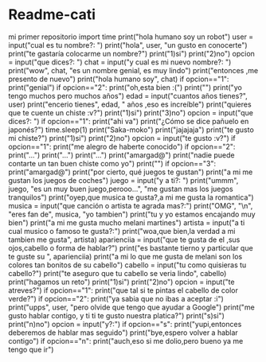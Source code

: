 # Readme-cati
mi primer repositorio
import time
print("hola humano soy un robot")
user = input("cual es tu nombre?: ")
print("hola", user, "un gusto en conocerte")
print("te gastaría colocarme un nombre?")
print("1)si")
print("2)no")
opcion = input("que dices?: ")
chat = input("y cual es mi nuevo nombre?: ")
print("wow", chat, "es un nombre genial, es muy lindo")
print("entonces ,me presento de nuevo")
print("hola humano soy", chat)
if opcion=="1":
  print("genial")
if opcion=="2":
  print("oh,esta bien :(")
print("")
print("yo tengo muchos pero muchos años")
edad = input("cuantos años tienes?", user)
print("encerio tienes", edad, " años ,eso es increíble")
print("quieres que te cuente un chiste :v?")
print("1)si")
print("3)no")
opcion = input("que dices?: ")
if opcion=="1":
  print("ahi va")
  print("¿Cómo se dice pañuelo en japonés?")
  time.sleep(1)
  print("Saka-moko")
  print("jajajaja")
  print("te gusto mi chiste?")
  print("1)si")
  print("2)no")
  opcion = input("te gusto :v?")
  if opcion=="1":
    print("me alegro de haberte conocido")
  if opcion=="2":
    print("...")
    print("...")
    print("...")
    print("amargad@")
    print("nadie puede contarte un tan buen chiste como yo")
    print("")
if opcion=="3":
  print("amargad@")
print("por cierto, qué juegos te gustan")
print("a mi me gustan los juegos de coches")
juego = input("y a ti?: ")
print("ummm", juego, "es un muy buen juego,perooo...", "me gustan mas los juegos tranquilos")
print("oyep,que musica te gusta?,a mi me gusta la romantica")
musica = input("que canción o artista te agrada mas?:")
print("OMG", "\n", "eres fan de", musica, "yo tambien")
print("tu y yo estamos encajando muy bien")
print("a mi me gusta mucho melani martines")
artista = input("a ti cual musico o famoso te gusta?:")
print("woa,que bien,la verdad a mi tambien me gusta", artista)
aparienciia = input("que te gusta de el ,sus ojos,cabello o forma de hablar?")
print("es bastante tierno y particular que te guste su ", aparienciia)
print("a mi lo que me gusta de melani son los colores tan bonitos de su cabello")
cabello = input("tu como quisieras tu cabello?")
print("te aseguro que tu cabello se veria lindo", cabello)
print("hagamos un reto")
print("1)si")
print("2)no")
opcion = input("te atreves?")
if opcion=="1":
  print("que tal si te pintas el cabello de color verde?")
if opcion=="2":
  print("ya sabia que no ibas a aceptar :i")
print("upps", user, "pero olvide que tengo que ayudar a Google")
print("me gusto hablar contigo, y ti ti te gusto nuestra platica?")
print("s)si")
print("n)no")
opcion = input("y?:")
if opcion=="s":
  print("yupi,entonces deberemos de hablar mas seguido")
  print("bye,espero volver a hablar contigo")
if opcion=="n":
  print("auch,eso si me dolio,pero bueno ya me tengo que ir")

